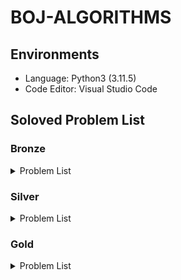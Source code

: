 # BOJ-ALGORITHMS

## Environments

- Language: Python3 (3.11.5)
- Code Editor: Visual Studio Code

## Soloved Problem List

### Bronze

<details>
<summary>Problem List</summary>

| **No**                                                                               | **Problem**                    | **Solved Date** | **Difficulty level** |
| :----------------------------------------------------------------------------------- | :----------------------------- | :-------------- | :------------------- |
| [1000](https://github.com/esaitchkim/boj-algorithms/blob/main/python3/0/1/1000.py)   | A+B                            | 2024-08-10      | Bronze 5             |
| [1001](https://github.com/esaitchkim/boj-algorithms/blob/main/python3/0/1/1001.py)   | A-B                            | 2024-08-10      | Bronze 5             |
| [1008](https://github.com/esaitchkim/boj-algorithms/blob/main/python3/0/1/1008.py)   | A/B                            | 2024-08-10      | Bronze 5             |
| [1076](https://github.com/esaitchkim/boj-algorithms/blob/main/python3/0/1/1076.py)   | 저항                           | 2024-10-04      | Bronze 2             |
| [1085](https://github.com/esaitchkim/boj-algorithms/blob/main/python3/0/1/1085.py)   | 직사각형에서 탈출              | 2024-09-11      | Bronze 3             |
| [1152](https://github.com/esaitchkim/boj-algorithms/blob/main/python3/0/1/1152.py)   | 단어의 개수                    | 2024-08-10      | Bronze 2             |
| [1259](https://github.com/esaitchkim/boj-algorithms/blob/main/python3/0/1/1259.py)   | 팰린드롬수                     | 2024-08-11      | Bronze 1             |
| [1330](https://github.com/esaitchkim/boj-algorithms/blob/main/python3/0/1/1330.py)   | 두 수 비교하기                 | 2024-08-10      | Bronze 5             |
| [1371](https://github.com/esaitchkim/boj-algorithms/blob/main/python3/0/1/1371.py)   | 가장 많은 글자                 | 2024-08-21      | Bronze 2             |
| [1546](https://github.com/esaitchkim/boj-algorithms/blob/main/python3/0/1/1546.py)   | 평균                           | 2024-08-13      | Bronze 1             |
| [1834](https://github.com/esaitchkim/boj-algorithms/blob/main/python3/0/1/1834.py)   | 나머지와 몫이 같은 수          | 2024-10-05      | Bronze 1             |
| [1934](https://github.com/esaitchkim/boj-algorithms/blob/main/python3/0/1/1934.py)   | 최소공배수                     | 2024-09-12      | Bronze 1             |
| [1978](https://github.com/esaitchkim/boj-algorithms/blob/main/python3/0/1/1978.py)   | 소수 찾기                      | 2024-08-11      | Bronze 2             |
| [2010](https://github.com/esaitchkim/boj-algorithms/blob/main/python3/0/2/2010.py)   | Electrical Outlets             | 2024-09-11      | Bronze 3             |
| [2231](https://github.com/esaitchkim/boj-algorithms/blob/main/python3/0/2/2231.py)   | 분해합                         | 2024-08-11      | Bronze 2             |
| [2292](https://github.com/esaitchkim/boj-algorithms/blob/main/python3/0/2/2231.py)   | 분해합                         | 2024-08-11      | Bronze 2             |
| [2338](https://github.com/esaitchkim/boj-algorithms/blob/main/python3/0/2/2292.py)   | 벌집                           | 2024-08-11      | Bronze 2             |
| [2393](https://github.com/esaitchkim/boj-algorithms/blob/main/python3/0/2/2393.py)   | Rook                           | 2024-08-31      | Bronze 5             |
| [2420](https://github.com/esaitchkim/boj-algorithms/blob/main/python3/0/2/2420.py)   | 사파리월드                     | 2024-08-12      | Bronze 5             |
| [2438](https://github.com/esaitchkim/boj-algorithms/blob/main/python3/0/2/2438.py)   | 별 찍기 - 1                    | 2024-08-10      | Bronze 3             |
| [2439](https://github.com/esaitchkim/boj-algorithms/blob/main/python3/0/2/2439.py)   | 별 찍기 - 2                    | 2024-08-10      | Bronze 4             |
| [2475](https://github.com/esaitchkim/boj-algorithms/blob/main/python3/0/2/2475.py)   | 검증수                         | 2024-08-10      | Bronze 5             |
| [2557](https://github.com/esaitchkim/boj-algorithms/blob/main/python3/0/2/2557.py)   | Hello World                    | 2024-08-10      | Bronze 5             |
| [2562](https://github.com/esaitchkim/boj-algorithms/blob/main/python3/0/2/2562.py)   | 최댓값                         | 2024-08-10      | Bronze 3             |
| [2577](https://github.com/esaitchkim/boj-algorithms/blob/main/python3/0/2/2577.py)   | 숫자의 개수                    | 2024-08-10      | Bronze 2             |
| [2609](https://github.com/esaitchkim/boj-algorithms/blob/main/python3/0/2/2609.py)   | 최대공약수와 최소공배수        | 2024-08-13      | Bronze 1             |
| [2675](https://github.com/esaitchkim/boj-algorithms/blob/main/python3/0/2/2675.py)   | 문자열 반복                    | 2024-08-10      | Bronze 2             |
| [2738](https://github.com/esaitchkim/boj-algorithms/blob/main/python3/0/2/2738.py)   | 행렬 덧셈                      | 2024-08-13      | Bronze 5             |
| [2739](https://github.com/esaitchkim/boj-algorithms/blob/main/python3/0/2/2739.py)   | 구구단                         | 2024-08-10      | Bronze 5             |
| [2741](https://github.com/esaitchkim/boj-algorithms/blob/main/python3/0/2/2741.py)   | N 찍기                         | 2024-08-10      | Bronze 5             |
| [2743](https://github.com/esaitchkim/boj-algorithms/blob/main/python3/0/2/2743.py)   | 단어 길이 재기                 | 2024-08-13      | Bronze 5             |
| [2744](https://github.com/esaitchkim/boj-algorithms/blob/main/python3/0/2/2744.py)   | 대소문자 바꾸기                | 2024-08-13      | Bronze 5             |
| [2750](https://github.com/esaitchkim/boj-algorithms/blob/main/python3/0/2/2750.py)   | 수 정렬하기                    | 2024-09-10      | Bronze 2             |
| [2753](https://github.com/esaitchkim/boj-algorithms/blob/main/python3/0/2/2753.py)   | 윤년                           | 2024-08-10      | Bronze 5             |
| [2754](https://github.com/esaitchkim/boj-algorithms/blob/main/python3/0/2/2754.py)   | 학점계산                       | 2024-08-13      | Bronze 3             |
| [2775](https://github.com/esaitchkim/boj-algorithms/blob/main/python3/0/2/2775.py)   | 부녀회장이 될테야              | 2024-08-13      | Bronze 1             |
| [2798](https://github.com/esaitchkim/boj-algorithms/blob/main/python3/0/2/2798.py)   | 블랙잭                         | 2024-08-11      | Bronze 2             |
| [2851](https://github.com/esaitchkim/boj-algorithms/blob/main/python3/0/2/2851.py)   | GLJIVE                         | 2024-09-20      | Bronze 1             |
| [2869](https://github.com/esaitchkim/boj-algorithms/blob/main/python3/0/2/2869.py)   | 달팽이는 올라가고 싶다         | 2024-08-13      | Bronze 1             |
| [2884](https://github.com/esaitchkim/boj-algorithms/blob/main/python3/0/2/2884.py)   | 알람 시계                      | 2024-08-10      | Bronze 3             |
| [2920](https://github.com/esaitchkim/boj-algorithms/blob/main/python3/0/2/2920.py)   | 음계                           | 2024-08-10      | Bronze 2             |
| [3009](https://github.com/esaitchkim/boj-algorithms/blob/main/python3/0/3/3009.py)   | CETVRTA                        | 2024-09-06      | Bronze 3             |
| [3052](https://github.com/esaitchkim/boj-algorithms/blob/main/python3/0/3/3052.py)   | 나머지                         | 2024-08-10      | Bronze 2             |
| [4101](https://github.com/esaitchkim/boj-algorithms/blob/main/python3/0/4/4101.py)   | Which is Greater?              | 2024-09-04      | Bronze 5             |
| [4153](https://github.com/esaitchkim/boj-algorithms/blob/main/python3/0/4/4153.py)   | 직각삼각형                     | 2024-08-11      | Bronze 3             |
| [4344](https://github.com/esaitchkim/boj-algorithms/blob/main/python3/0/4/4344.py)   | Above Average                  | 2024-10-11      | Bronze 1             |
| [4470](https://github.com/esaitchkim/boj-algorithms/blob/main/python3/0/4/4470.py)   | Number the lines               | 2024-08-21      | Bronze 4             |
| [4766](https://github.com/esaitchkim/boj-algorithms/blob/main/python3/0/4/4766.py)   | A Simple Question of Chemistry | 2024-08-15      | Bronze 3             |
| [5358](https://github.com/esaitchkim/boj-algorithms/blob/main/python3/0/5/5358.py)   | Football Team                  | 2024-08-21      | Bronze 4             |
| [5565](https://github.com/esaitchkim/boj-algorithms/blob/main/python3/0/5/5565.py)   | レシート                       | 2024-09-25      | Bronze 3             |
| [5597](https://github.com/esaitchkim/boj-algorithms/blob/main/python3/0/5/5597.py)   | 과제 안 내신 분..?             | 2024-08-12      | Bronze 3             |
| [6131](https://github.com/esaitchkim/boj-algorithms/blob/main/python3/0/6/6131.py)   | Perfect Squares                | 2024-09-11      | Bronze 3             |
| [6679](https://github.com/esaitchkim/boj-algorithms/blob/main/python3/0/6/6679.py)   | Specialized Four-Digit Numbers | 2024-09-06      | Bronze 2             |
| [7287](https://github.com/esaitchkim/boj-algorithms/blob/main/python3/0/7/7287.py)   | 등록                           | 2024-08-12      | Bronze 5             |
| [8932](https://github.com/esaitchkim/boj-algorithms/blob/main/python3/0/8/8932.py)   | Heptathlon                     | 2024-09-01      | Bronze 3             |
| [8958](https://github.com/esaitchkim/boj-algorithms/blob/main/python3/0/8/8958.py)   | OX퀴즈                         | 2024-08-10      | Bronze 2             |
| [9086](https://github.com/esaitchkim/boj-algorithms/blob/main/python3/0/9/9086.py)   | 문자열                         | 2024-08-13      | Bronze 5             |
| [9498](https://github.com/esaitchkim/boj-algorithms/blob/main/python3/0/9/9498.py)   | 시험 성적                      | 2024-08-11      | Bronze 5             |
| [9653](https://github.com/esaitchkim/boj-algorithms/blob/main/python3/0/9/9653.py)   | Star Wars Logo                 | 2024-08-15      | Bronze 5             |
| [10162](https://github.com/esaitchkim/boj-algorithms/blob/main/python3/1/0/10162.py) | 전자레인지                     | 2024-09-14      | Bronze 3             |
| [10171](https://github.com/esaitchkim/boj-algorithms/blob/main/python3/1/0/10171.py) | 고양이                         | 2024-08-11      | Bronze 5             |
| [10172](https://github.com/esaitchkim/boj-algorithms/blob/main/python3/1/0/10172.py) | 개                             | 2024-08-11      | Bronze 5             |
| [10250](https://github.com/esaitchkim/boj-algorithms/blob/main/python3/1/0/10250.py) | ACM 호텔                       | 2024-08-11      | Bronze 3             |
| [10409](https://github.com/esaitchkim/boj-algorithms/blob/main/python3/1/0/10409.py) | 서버                           | 2024-08-11      | Bronze 3             |
| [10699](https://github.com/esaitchkim/boj-algorithms/blob/main/python3/1/0/10699.py) | 오늘 날짜                      | 2024-08-12      | Bronze 5             |
| [10804](https://github.com/esaitchkim/boj-algorithms/blob/main/python3/1/0/10804.py) | 카드 역배치                    | 2024-09-12      | Bronze 2             |
| [10807](https://github.com/esaitchkim/boj-algorithms/blob/main/python3/1/0/10807.py) | 개수 세기                      | 2024-08-12      | Bronze 5             |
| [10809](https://github.com/esaitchkim/boj-algorithms/blob/main/python3/1/0/10809.py) | 알파벳 찾기                    | 2024-08-11      | Bronze 2             |
| [10817](https://github.com/esaitchkim/boj-algorithms/blob/main/python3/1/0/10817.py) | 세 수                          | 2024-09-10      | Bronze 3             |
| [10818](https://github.com/esaitchkim/boj-algorithms/blob/main/python3/1/0/10818.py) | 최소, 최대                     | 2024-08-11      | Bronze 3             |
| [10823](https://github.com/esaitchkim/boj-algorithms/blob/main/python3/1/0/10823.py) | 네 수                          | 2024-08-15      | Bronze 3             |
| [10869](https://github.com/esaitchkim/boj-algorithms/blob/main/python3/1/0/10869.py) | 사칙연산                       | 2024-08-11      | Bronze 5             |
| [10871](https://github.com/esaitchkim/boj-algorithms/blob/main/python3/1/0/10871.py) | X보다 작은 수                  | 2024-08-11      | Bronze 5             |
| [10872](https://github.com/esaitchkim/boj-algorithms/blob/main/python3/1/0/10872.py) | 팩토리얼                       | 2024-08-12      | Bronze 3             |
| [10874](https://github.com/esaitchkim/boj-algorithms/blob/main/python3/1/0/10874.py) | Dr. L's exam                   | 2024-09-01      | Bronze 3             |
| [10926](https://github.com/esaitchkim/boj-algorithms/blob/main/python3/1/0/10926.py) | 10926                          | 2024-08-21      | Bronze 5             |
| [10950](https://github.com/esaitchkim/boj-algorithms/blob/main/python3/1/0/10950.py) | A+B - 3                        | 2024-08-11      | Bronze 5             |
| [10951](https://github.com/esaitchkim/boj-algorithms/blob/main/python3/1/0/10951.py) | A+B - 4                        | 2024-08-11      | Bronze 5             |
| [10952](https://github.com/esaitchkim/boj-algorithms/blob/main/python3/1/0/10952.py) | A+B - 5                        | 2024-08-11      | Bronze 5             |
| [10989](https://github.com/esaitchkim/boj-algorithms/blob/main/python3/1/0/10989.py) | 수 정렬하기 3                  | 2024-08-13      | Bronze 1             |
| [10998](https://github.com/esaitchkim/boj-algorithms/blob/main/python3/1/0/10998.py) | A×B                            | 2024-08-11      | Bronze 5             |
| [11050](https://github.com/esaitchkim/boj-algorithms/blob/main/python3/1/1/11050.py) | 이항 계수 1                    | 2024-08-14      | Bronze 1             |
| [11382](https://github.com/esaitchkim/boj-algorithms/blob/main/python3/1/1/11382.py) | 꼬마 정민                      | 2024-08-12      | Bronze 5             |
| [11654](https://github.com/esaitchkim/boj-algorithms/blob/main/python3/1/1/11654.py) | 아스키 코드                    | 2024-08-11      | Bronze 5             |
| [11718](https://github.com/esaitchkim/boj-algorithms/blob/main/python3/1/1/11718.py) | 그대로 출력하기                | 2024-08-13      | Bronze 3             |
| [11720](https://github.com/esaitchkim/boj-algorithms/blob/main/python3/1/1/11720.py) | 숫자의 합                      | 2024-08-11      | Bronze 4             |
| [11942](https://github.com/esaitchkim/boj-algorithms/blob/main/python3/1/1/11942.py) | 고려대는 사랑입니다            | 2024-08-11      | Bronze 5             |
| [13155](https://github.com/esaitchkim/boj-algorithms/blob/main/python3/1/3/13155.py) | Common Knowledge               | 2024-10-07      | Bronze 1             |
| [13227](https://github.com/esaitchkim/boj-algorithms/blob/main/python3/1/3/13227.py) | 큰 수 곱셈                     | 2024-08-21      | Bronze 5             |
| [14038](https://github.com/esaitchkim/boj-algorithms/blob/main/python3/1/4/14038.py) | Tournament Selection           | 2024-08-15      | Bronze 4             |
| [14209](https://github.com/esaitchkim/boj-algorithms/blob/main/python3/1/4/14209.py) | Bridž                          | 2024-08-18      | Bronze 3             |
| [14652](https://github.com/esaitchkim/boj-algorithms/blob/main/python3/1/4/14652.py) | 나는 행복합니다~               | 2024-10-02      | Bronze 4             |
| [14681](https://github.com/esaitchkim/boj-algorithms/blob/main/python3/1/4/14681.py) | 사분면 고르기                  | 2024-08-12      | Bronze 5             |
| [14924](https://github.com/esaitchkim/boj-algorithms/blob/main/python3/1/4/14924.py) | 폰 노이만과 파리               | 2024-09-18      | Bronze 4             |
| [14928](https://github.com/esaitchkim/boj-algorithms/blob/main/python3/1/4/14928.py) | 큰 수 (BIG)                    | 2024-09-25      | Bronze 5             |
| [14954](https://github.com/esaitchkim/boj-algorithms/blob/main/python3/1/4/14954.py) | Happy Number                   | 2024-10-09      | Bronze 2             |
| [15232](https://github.com/esaitchkim/boj-algorithms/blob/main/python3/1/5/15232.py) | Rectangles                     | 2024-08-15      | Bronze 5             |
| [15552](https://github.com/esaitchkim/boj-algorithms/blob/main/python3/1/5/15552.py) | 빠른 A+B                       | 2024-08-12      | Bronze 4             |
| [15733](https://github.com/esaitchkim/boj-algorithms/blob/main/python3/1/5/15733.py) | 나는 누구인가                  | 2024-08-31      | Bronze 5             |
| [15740](https://github.com/esaitchkim/boj-algorithms/blob/main/python3/1/5/15740.py) | A+B - 9                        | 2024-08-15      | Bronze 5             |
| [15818](https://github.com/esaitchkim/boj-algorithms/blob/main/python3/1/5/15818.py) | 오버플로우와 모듈러            | 2024-09-18      | Bronze 4             |
| [15829](https://github.com/esaitchkim/boj-algorithms/blob/main/python3/1/5/15829.py) | Hashing                        | 2024-08-11      | Bronze 2             |
| [15962](https://github.com/esaitchkim/boj-algorithms/blob/main/python3/1/5/15962.py) | 새로운 시작                    | 2024-09-11      | Bronze 5             |
| [15964](https://github.com/esaitchkim/boj-algorithms/blob/main/python3/1/5/15964.py) | 이상한 기호                    | 2024-08-13      | Bronze 5             |
| [16431](https://github.com/esaitchkim/boj-algorithms/blob/main/python3/1/6/16431.py) | 베시와 데이지                  | 2024-09-26      | Bronze 3             |
| [16546](https://github.com/esaitchkim/boj-algorithms/blob/main/python3/1/6/16546.py) | Missing Runners                | 2024-09-11      | Bronze 3             |
| [16993](https://github.com/esaitchkim/boj-algorithms/blob/main/python3/1/6/16993.py) | Pizza Deal                     | 2024-09-04      | Bronze 4             |
| [17010](https://github.com/esaitchkim/boj-algorithms/blob/main/python3/1/7/17010.py) | Time to Decompress             | 2024-08-11      | Bronze 4             |
| [17042](https://github.com/esaitchkim/boj-algorithms/blob/main/python3/1/7/17042.py) | Elder                          | 2024-10-09      | Bronze 3             |
| [17094](https://github.com/esaitchkim/boj-algorithms/blob/main/python3/1/7/17094.py) | Serious Problem                | 2024-08-21      | Bronze 3             |
| [17356](https://github.com/esaitchkim/boj-algorithms/blob/main/python3/1/7/17356.py) | 욱 제                          | 2024-09-01      | Bronze 4             |
| [17874](https://github.com/esaitchkim/boj-algorithms/blob/main/python3/1/7/17874.py) | Piece of Cake!                 | 2024-09-18      | Bronze 4             |
| [18786](https://github.com/esaitchkim/boj-algorithms/blob/main/python3/1/7/18786.py) | Triangles (Bronze)             | 2024-19-12      | Bronze 1             |
| [19843](https://github.com/esaitchkim/boj-algorithms/blob/main/python3/1/9/19843.py) | 수면 패턴                      | 2024-09-27      | Bronze 1             |
| [20492](https://github.com/esaitchkim/boj-algorithms/blob/main/python3/2/0/20492.py) | 세금                           | 2024-08-15      | Bronze 5             |
| [21300](https://github.com/esaitchkim/boj-algorithms/blob/main/python3/2/1/21300.py) | Bottle Return                  | 2024-09-12      | Bronze 5             |
| [21612](https://github.com/esaitchkim/boj-algorithms/blob/main/python3/2/1/21612.py) | Boiling Water                  | 2024-09-18      | Bronze 4             |
| [21638](https://github.com/esaitchkim/boj-algorithms/blob/main/python3/2/1/21638.py) | SMS from MCHS                  | 2024-10-03      | Bronze 4             |
| [21965](https://github.com/esaitchkim/boj-algorithms/blob/main/python3/2/1/21965.py) | 드높은 남산 위에 우뚝 선       | 2024-09-27      | Bronze 1             |
| [22193](https://github.com/esaitchkim/boj-algorithms/blob/main/python3/2/2/22193.py) | Multiply                       | 2024-09-04      | Bronze 5             |
| [23971](https://github.com/esaitchkim/boj-algorithms/blob/main/python3/2/3/23971.py) | ZOAC 4                         | 2024-10-16      | Bronze 3             |
| [25083](https://github.com/esaitchkim/boj-algorithms/blob/main/python3/2/5/25083.py) | 새싹                           | 2024-08-11      | Bronze 5             |
| [25304](https://github.com/esaitchkim/boj-algorithms/blob/main/python3/2/5/25304.py) | 영수증                         | 2024-08-31      | Bronze 4             |
| [25400](https://github.com/esaitchkim/boj-algorithms/blob/main/python3/2/5/25400.py) | 제자리                         | 2024-09-26      | Bronze 1             |
| [25495](https://github.com/esaitchkim/boj-algorithms/blob/main/python3/2/5/25495.py) | 에어팟                         | 2024-09-19      | Bronze 2             |
| [25629](https://github.com/esaitchkim/boj-algorithms/blob/main/python3/2/5/25629.py) | 홀짝 수열                      | 2024-09-06      | Bronze 3             |
| [26082](https://github.com/esaitchkim/boj-algorithms/blob/main/python3/2/6/26082.py) | WARBOY                         | 2024-08-11      | Bronze 5             |
| [26307](https://github.com/esaitchkim/boj-algorithms/blob/main/python3/2/6/26307.py) | Correct                        | 2024-09-25      | Bronze 5             |
| [26546](https://github.com/esaitchkim/boj-algorithms/blob/main/python3/2/6/26546.py) | Reverse                        | 2024-09-11      | Bronze 4             |
| [27389](https://github.com/esaitchkim/boj-algorithms/blob/main/python3/2/7/27389.py) | Metronome                      | 2024-09-04      | Bronze 5             |
| [27866](https://github.com/esaitchkim/boj-algorithms/blob/main/python3/2/7/27866.py) | 문자와 문자열                  | 2024-08-11      | Bronze 5             |
| [27982](https://github.com/esaitchkim/boj-algorithms/blob/main/python3/2/7/27982.py) | 큐브 더미                      | 2024-10-10      | Bronze 2             |
| [28097](https://github.com/esaitchkim/boj-algorithms/blob/main/python3/2/8/28097.py) | 모범생 포닉스                  | 2024-08-21      | Bronze 4             |
| [28113](https://github.com/esaitchkim/boj-algorithms/blob/main/python3/2/8/28113.py) | 정보섬의 대중교통              | 2024-08-15      | Bronze 5             |
| [28702](https://github.com/esaitchkim/boj-algorithms/blob/main/python3/2/8/28702.py) | FizzBuzz                       | 2024-08-14      | Bronze 1             |
| [29732](https://github.com/esaitchkim/boj-algorithms/blob/main/python3/2/9/29732.py) | Rick-Roll Virus                | 2024-10-06      | Bronze 1             |
| [29863](https://github.com/esaitchkim/boj-algorithms/blob/main/python3/2/9/29863.py) | Arno's Sleep Schedule          | 2024-08-21      | Bronze 5             |
| [30030](https://github.com/esaitchkim/boj-algorithms/blob/main/python3/3/0/30030.py) | 스위트콘 가격 구하기           | 2024-08-11      | Bronze 5             |
| [30031](https://github.com/esaitchkim/boj-algorithms/blob/main/python3/3/0/30031.py) | 지폐 세기                      | 2024-09-05      | Bronze 4             |
| [30328](https://github.com/esaitchkim/boj-algorithms/blob/main/python3/3/0/30328.py) | Java Warriors                  | 2024-08-31      | Bronze 5             |
| [30802](https://github.com/esaitchkim/boj-algorithms/blob/main/python3/3/0/30802.py) | 웰컴 키트                      | 2024-08-11      | Bronze 3             |
| [31403](https://github.com/esaitchkim/boj-algorithms/blob/main/python3/3/1/31403.py) | A + B - C                      | 2024-08-11      | Bronze 4             |
| [31450](https://github.com/esaitchkim/boj-algorithms/blob/main/python3/3/1/31450.py) | Everyone is a winner           | 2024-08-31      | Bronze 5             |

</details>

### Silver

<details>
<summary>Problem List</summary>

| **No**                                                                               | **Problem**                    | **Solved Date** | **Difficulty level** |
| :----------------------------------------------------------------------------------- | :----------------------------- | :-------------- | :------------------- |
| [1002](https://github.com/esaitchkim/boj-algorithms/blob/main/python3/0/1/1002.py)   | 터렛                           | 2024-09-11      | Silver 3             |
| [1003](https://github.com/esaitchkim/boj-algorithms/blob/main/python3/0/1/1003.py)   | 피보나치 함수                  | 2024-08-19      | Silver 3             |
| [1004](https://github.com/esaitchkim/boj-algorithms/blob/main/python3/0/1/1004.py)   | 어린 왕자                      | 2024-09-11      | Silver 3             |
| [1012](https://github.com/esaitchkim/boj-algorithms/blob/main/python3/0/1/1012.py)   | 유기농 배추                    | 2024-08-20      | Silver 2             |
| [1018](https://github.com/esaitchkim/boj-algorithms/blob/main/python3/0/1/1018.py)   | 체스판 다시 칠하기             | 2024-08-14      | Silver 4             |
| [1026](https://github.com/esaitchkim/boj-algorithms/blob/main/python3/0/1/1026.py)   | 보물                           | 2024-09-14      | Silver 4             |
| [1149](https://github.com/esaitchkim/boj-algorithms/blob/main/python3/0/1/1149.py)   | RGB거리                        | 2024-08-27      | Silver 1             |
| [1181](https://github.com/esaitchkim/boj-algorithms/blob/main/python3/0/1/1181.py)   | 단어 정렬                      | 2024-08-14      | Silver 5             |
| [1260](https://github.com/esaitchkim/boj-algorithms/blob/main/python3/0/1/1260.py)   | DFS와 BFS                      | 2024-08-20      | Silver 2             |
| [1316](https://github.com/esaitchkim/boj-algorithms/blob/main/python3/0/1/1316.py)   | 그룹 단어 체커                 | 2024-09-22      | Silver 5             |
| [1343](https://github.com/esaitchkim/boj-algorithms/blob/main/python3/0/1/1343.py)   | 폴리오미노                     | 2024-09-14      | Silver 5             |
| [1388](https://github.com/esaitchkim/boj-algorithms/blob/main/python3/0/1/1388.py)   | 바닥 장식                      | 2024-09-21      | Silver 4             |
| [1427](https://github.com/esaitchkim/boj-algorithms/blob/main/python3/0/1/1427.py)   | 소트인사이드                   | 2024-09-10      | Silver 5             |
| [1436](https://github.com/esaitchkim/boj-algorithms/blob/main/python3/0/1/1436.py)   | 영화감독 숌                    | 2024-08-14      | Silver 5             |
| [1439](https://github.com/esaitchkim/boj-algorithms/blob/main/python3/0/1/1439.py)   | 뒤집기                         | 2024-09-14      | Silver 5             |
| [1463](https://github.com/esaitchkim/boj-algorithms/blob/main/python3/0/1/1463.py)   | 1로 만들기                     | 2024-08-14      | Silver 3             |
| [1541](https://github.com/esaitchkim/boj-algorithms/blob/main/python3/0/1/1541.py)   | 잃어버린 괄호                  | 2024-08-20      | Silver 2             |
| [1620](https://github.com/esaitchkim/boj-algorithms/blob/main/python3/0/1/1620.py)   | 나는야 포켓몬 마스터 이다솜    | 2024-08-18      | Silver 4             |
| [1629](https://github.com/esaitchkim/boj-algorithms/blob/main/python3/0/1/1629.py)   | 곱셈                           | 2024-08-28      | Silver 1             |
| [1654](https://github.com/esaitchkim/boj-algorithms/blob/main/python3/0/1/1654.py)   | 랜선 자르기                    | 2024-08-17      | Silver 2             |
| [1676](https://github.com/esaitchkim/boj-algorithms/blob/main/python3/0/1/1676.py)   | 팩토리얼 0의 개수              | 2024-08-14      | Silver 5             |
| [1764](https://github.com/esaitchkim/boj-algorithms/blob/main/python3/0/1/1764.py)   | 듣보잡                         | 2024-08-18      | Silver 4             |
| [1789](https://github.com/esaitchkim/boj-algorithms/blob/main/python3/0/1/1789.py)   | 수들의 합                      | 2024-09-13      | Silver 5             |
| [1817](https://github.com/esaitchkim/boj-algorithms/blob/main/python3/0/1/1817.py)   | 짐 챙기는 숌                   | 2024-09-28      | Silver 5             |
| [1874](https://github.com/esaitchkim/boj-algorithms/blob/main/python3/0/1/1874.py)   | 스택 수열                      | 2024-08-17      | Silver 2             |
| [1920](https://github.com/esaitchkim/boj-algorithms/blob/main/python3/0/1/1920.py)   | 수 찾기                        | 2024-08-14      | Silver 4             |
| [1927](https://github.com/esaitchkim/boj-algorithms/blob/main/python3/0/1/1927.py)   | 최소 힙                        | 2024-09-09      | Silver 2             |
| [1929](https://github.com/esaitchkim/boj-algorithms/blob/main/python3/0/1/1929.py)   | 소수 구하기                    | 2024-08-17      | Silver 3             |
| [1931](https://github.com/esaitchkim/boj-algorithms/blob/main/python3/0/1/1931.py)   | 회의실 배정                    | 2024-09-10      | Silver 1             |
| [1932](https://github.com/esaitchkim/boj-algorithms/blob/main/python3/0/1/1932.py)   | The Triangle                   | 2024-08-29      | Silver 1             |
| [1966](https://github.com/esaitchkim/boj-algorithms/blob/main/python3/0/1/1966.py)   | Printer Queue                  | 2024-08-17      | Silver 3             |
| [1991](https://github.com/esaitchkim/boj-algorithms/blob/main/python3/0/1/1991.py)   | 트리 순회                      | 2024-08-30      | Silver 1             |
| [2057](https://github.com/esaitchkim/boj-algorithms/blob/main/python3/0/2/2057.py)   | 팩토리얼 분해                  | 2024-09-29      | Silver 5             |
| [2108](https://github.com/esaitchkim/boj-algorithms/blob/main/python3/0/2/2108.py)   | 통계학                         | 2024-08-17      | Silver 3             |
| [2164](https://github.com/esaitchkim/boj-algorithms/blob/main/python3/0/2/2164.py)   | 카드2                          | 2024-08-14      | Silver 4             |
| [2238](https://github.com/esaitchkim/boj-algorithms/blob/main/python3/0/2/2238.py)   | 경매                           | 2024-09-27      | Silver 5             |
| [2389](https://github.com/esaitchkim/boj-algorithms/blob/main/python3/0/2/2389.py)   | ŠEĆER                          | 2024-08-15      | Silver 4             |
| [2428](https://github.com/esaitchkim/boj-algorithms/blob/main/python3/0/2/2428.py)   | Plagiarism                     | 2024-10-15      | Silver 3             |
| [2477](https://github.com/esaitchkim/boj-algorithms/blob/main/python3/0/2/2477.py)   | 참외밭                         | 2024-09-11      | Silver 2             |
| [2579](https://github.com/esaitchkim/boj-algorithms/blob/main/python3/0/2/2579.py)   | 계단 오르기                    | 2024-08-19      | Silver 3             |
| [2606](https://github.com/esaitchkim/boj-algorithms/blob/main/python3/0/2/2606.py)   | 바이러스                       | 2024-08-19      | Silver 3             |
| [2630](https://github.com/esaitchkim/boj-algorithms/blob/main/python3/0/2/2630.py)   | 색종이 만들기                  | 2024-09-07      | Silver 2             |
| [2751](https://github.com/esaitchkim/boj-algorithms/blob/main/python3/0/2/2751.py)   | 수 정렬하기 2                  | 2024-08-14      | Silver 5             |
| [3063](https://github.com/esaitchkim/boj-algorithms/blob/main/python3/0/3/3063.py)   | 게시판                         | 2024-09-18      | Silver 5             |
| [3135](https://github.com/esaitchkim/boj-algorithms/blob/main/python3/0/3/3135.py)   | RADIO                          | 2024-09-28      | Silver 5             |
| [4383](https://github.com/esaitchkim/boj-algorithms/blob/main/python3/0/4/4383.py)   | Jolly Jumpers                  | 2024-09-20      | Silver 5             |
| [4949](https://github.com/esaitchkim/boj-algorithms/blob/main/python3/0/4/4949.py)   | The Balance of the World       | 2024-08-15      | Silver 4             |
| [6179](https://github.com/esaitchkim/boj-algorithms/blob/main/python3/0/6/6179.py)   | Oh Those Rollers               | 2024-09-16      | Silver 2             |
| [6186](https://github.com/esaitchkim/boj-algorithms/blob/main/python3/0/6/6186.py)   | Best Grass                     | 2024-09-22      | Silver 5             |
| [6550](https://github.com/esaitchkim/boj-algorithms/blob/main/python3/0/6/6550.py)   | All in All                     | 2024-09-29      | Silver 5             |
| [7568](https://github.com/esaitchkim/boj-algorithms/blob/main/python3/0/7/7568.py)   | 덩치                           | 2024-08-14      | Silver 5             |
| [9012](https://github.com/esaitchkim/boj-algorithms/blob/main/python3/0/9/9012.py)   | Parenthesis                    | 2024-08-16      | Silver 4             |
| [9095](https://github.com/esaitchkim/boj-algorithms/blob/main/python3/0/9/9095.py)   | Adding 1s, 2s, and 3s          | 2024-08-19      | Silver 3             |
| [9237](https://github.com/esaitchkim/boj-algorithms/blob/main/python3/0/9/9237.py)   | Planting Trees                 | 2024-09-28      | Silver 5             |
| [9375](https://github.com/esaitchkim/boj-algorithms/blob/main/python3/0/9/9375.py)   | Incognito                      | 2024-08-19      | Silver 3             |
| [9461](https://github.com/esaitchkim/boj-algorithms/blob/main/python3/0/9/9461.py)   | Padovan Sequence               | 2024-08-19      | Silver 3             |
| [9465](https://github.com/esaitchkim/boj-algorithms/blob/main/python3/0/9/9465.py)   | Stickers                       | 2024-09-02      | Silver 1             |
| [10773](https://github.com/esaitchkim/boj-algorithms/blob/main/python3/1/0/10773.py) | Zero That Out                  | 2024-08-16      | Silver 4             |
| [10814](https://github.com/esaitchkim/boj-algorithms/blob/main/python3/1/0/10814.py) | 나이순 정렬                    | 2024-08-14      | Silver 5             |
| [10815](https://github.com/esaitchkim/boj-algorithms/blob/main/python3/1/0/10815.py) | 숫자 카드                      | 2024-09-30      | Silver 5             |
| [10816](https://github.com/esaitchkim/boj-algorithms/blob/main/python3/1/0/10816.py) | 숫자 카드 2                    | 2024-08-16      | Silver 4             |
| [10828](https://github.com/esaitchkim/boj-algorithms/blob/main/python3/1/0/10828.py) | 스택                           | 2024-08-16      | Silver 4             |
| [10845](https://github.com/esaitchkim/boj-algorithms/blob/main/python3/1/0/10845.py) | 큐                             | 2024-08-16      | Silver 4             |
| [10866](https://github.com/esaitchkim/boj-algorithms/blob/main/python3/1/0/10866.py) | 덱                             | 2024-10-01      | Silver 4             |
| [11047](https://github.com/esaitchkim/boj-algorithms/blob/main/python3/1/1/11047.py) | 동전 0                         | 2024-08-18      | Silver 4             |
| [11053](https://github.com/esaitchkim/boj-algorithms/blob/main/python3/1/1/11053.py) | 가장 긴 증가하는 부분 수열     | 2024-08-23      | Silver 2             |
| [11256](https://github.com/esaitchkim/boj-algorithms/blob/main/python3/1/1/11256.py) | Jelly Bean                     | 2024-09-29      | Silver 2             |
| [11399](https://github.com/esaitchkim/boj-algorithms/blob/main/python3/1/1/11399.py) | ATM                            | 2024-08-18      | Silver 4             |
| [11650](https://github.com/esaitchkim/boj-algorithms/blob/main/python3/1/1/11650.py) | 좌표 정렬하기                  | 2024-08-14      | Silver 5             |
| [11651](https://github.com/esaitchkim/boj-algorithms/blob/main/python3/1/1/11651.py) | 좌표 정렬하기 2                | 2024-08-14      | Silver 5             |
| [11659](https://github.com/esaitchkim/boj-algorithms/blob/main/python3/1/1/11659.py) | 구간 합 구하기 4               | 2024-08-20      | Silver 3             |
| [11660](https://github.com/esaitchkim/boj-algorithms/blob/main/python3/1/1/11660.py) | 구간 합 구하기 5               | 2024-09-02      | Silver 1             |
| [11723](https://github.com/esaitchkim/boj-algorithms/blob/main/python3/1/1/11723.py) | 집합                           | 2024-08-18      | Silver 5             |
| [11725](https://github.com/esaitchkim/boj-algorithms/blob/main/python3/1/1/11725.py) | 트리의 부모 찾기               | 2024-08-24      | Silver 2             |
| [11726](https://github.com/esaitchkim/boj-algorithms/blob/main/python3/1/1/11726.py) | 2×n 타일링                     | 2024-08-20      | Silver 3             |
| [11727](https://github.com/esaitchkim/boj-algorithms/blob/main/python3/1/1/11727.py) | 2×n 타일링 2                   | 2024-08-20      | Silver 3             |
| [11866](https://github.com/esaitchkim/boj-algorithms/blob/main/python3/1/1/11866.py) | 요세푸스 문제 0                | 2024-08-16      | Silver 4             |
| [12724](https://github.com/esaitchkim/boj-algorithms/blob/main/python3/1/2/12724.py) | Minimum Scalar Product (Large) | 2024-10-14      | Silver 4             |
| [13305](https://github.com/esaitchkim/boj-algorithms/blob/main/python3/1/3/13305.py) | 주유소                         | 2024-09-14      | Silver 3             |
| [14916](https://github.com/esaitchkim/boj-algorithms/blob/main/python3/1/4/14916.py) | 거스름돈                       | 2024-09-14      | Silver 5             |
| [15650](https://github.com/esaitchkim/boj-algorithms/blob/main/python3/1/5/15650.py) | N과 M (2)                      | 2024-08-22      | Silver 3             |
| [15652](https://github.com/esaitchkim/boj-algorithms/blob/main/python3/1/5/15652.py) | N과 M (4)                      | 2024-08-22      | Silver 3             |
| [15654](https://github.com/esaitchkim/boj-algorithms/blob/main/python3/1/5/15652.py) | N과 M (5)                      | 2024-08-23      | Silver 3             |
| [15663](https://github.com/esaitchkim/boj-algorithms/blob/main/python3/1/5/15663.py) | N과 M (9)                      | 2024-08-24      | Silver 2             |
| [15666](https://github.com/esaitchkim/boj-algorithms/blob/main/python3/1/5/15666.py) | N과 M (12)                     | 2024-08-25      | Silver 2             |
| [15803](https://github.com/esaitchkim/boj-algorithms/blob/main/python3/1/5/15803.py) | PLAYERJINAH’S BOTTLEGROUNDS    | 2024-09-17      | Silver 5             |
| [15904](https://github.com/esaitchkim/boj-algorithms/blob/main/python3/1/5/15904.py) | UCPC는 무엇의 약자일까?        | 2024-09-24      | Silver 5             |
| [16435](https://github.com/esaitchkim/boj-algorithms/blob/main/python3/1/6/16435.py) | 스네이크버드                   | 2024-09-23      | Silver 5             |
| [16953](https://github.com/esaitchkim/boj-algorithms/blob/main/python3/1/6/16953.py) | A → B                          | 2024-08-26      | Silver 2             |
| [17219](https://github.com/esaitchkim/boj-algorithms/blob/main/python3/1/7/17219.py) | 비밀번호 찾기                  | 2024-08-19      | Silver 4             |
| [17286](https://github.com/esaitchkim/boj-algorithms/blob/main/python3/1/7/17286.py) | 유미                           | 2024-09-18      | Silver 5             |
| [17626](https://github.com/esaitchkim/boj-algorithms/blob/main/python3/1/7/17626.py) | Four Squares                   | 2024-08-20      | Silver 3             |
| [18110](https://github.com/esaitchkim/boj-algorithms/blob/main/python3/1/8/18110.py) | solved.ac                      | 2024-08-17      | Silver 4             |
| [18221](https://github.com/esaitchkim/boj-algorithms/blob/main/python3/1/8/18221.py) | 교수님 저는 취업할래요         | 2024-09-17      | Silver 5             |
| [18258](https://github.com/esaitchkim/boj-algorithms/blob/main/python3/1/8/18258.py) | 큐 2                           | 2024-10-03      | Silver 4             |
| [20363](https://github.com/esaitchkim/boj-algorithms/blob/main/python3/2/0/20363.py) | 당근 키우기                    | 2024-10-08      | Silver 4             |
| [26169](https://github.com/esaitchkim/boj-algorithms/blob/main/python3/2/6/26169.py) | 세 번 이내에 사과를 먹자       | 2024-09-15      | Silver 3             |
| [26876](https://github.com/esaitchkim/boj-algorithms/blob/main/python3/2/6/26876.py) | New Time                       | 2024-09-21      | Silver 5             |
| [28692](https://github.com/esaitchkim/boj-algorithms/blob/main/python3/2/8/28692.py) | 선형 회귀는 너무 쉬워 2        | 2024-10-13      | Silver 5             |

</details>

### Gold

<details>
<summary>Problem List</summary>

| **No**                                                                               | **Problem**     | **Solved Date** | **Difficulty level** |
| :----------------------------------------------------------------------------------- | :-------------- | :-------------- | :------------------- |
| [1916](https://github.com/esaitchkim/boj-algorithms/blob/main/python3/0/1/1916.py)   | 최소비용 구하기 | 2024-09-02      | Gold 5               |
| [2096](https://github.com/esaitchkim/boj-algorithms/blob/main/python3/0/2/2096.py)   | 내려가기        | 2024-09-02      | Gold 5               |
| [2166](https://github.com/esaitchkim/boj-algorithms/blob/main/python3/0/2/2166.py)   | 다각형의 면적   | 2024-09-08      | Gold 5               |
| [2467](https://github.com/esaitchkim/boj-algorithms/blob/main/python3/0/2/2467.py)   | 용액            | 2024-09-09      | Gold 5               |
| [9251](https://github.com/esaitchkim/boj-algorithms/blob/main/python3/0/9/9251.py)   | LCS             | 2024-09-03      | Gold 5               |
| [11758](https://github.com/esaitchkim/boj-algorithms/blob/main/python3/1/1/11758.py) | CCW             | 2024-09-12      | Gold 5               |
| [12865](https://github.com/esaitchkim/boj-algorithms/blob/main/python3/1/2/12865.py) | 평범한 배낭     | 2024-09-03      | Gold 5               |
| [13549](https://github.com/esaitchkim/boj-algorithms/blob/main/python3/1/3/13549.py) | 숨바꼭질 3      | 2024-09-03      | Gold 5               |
| [15686](https://github.com/esaitchkim/boj-algorithms/blob/main/python3/1/5/15686.py) | 치킨 배달       | 2024-09-03      | Gold 5               |

</details>

